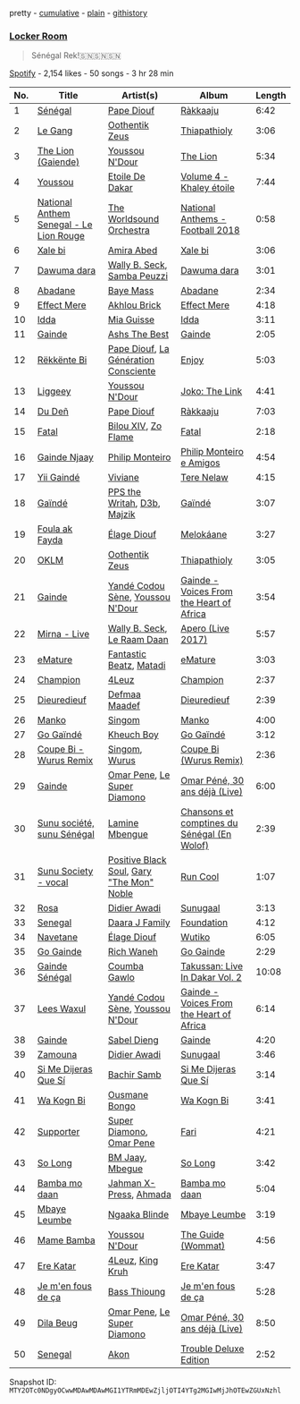 pretty - [cumulative](/playlists/cumulative/37i9dQZF1DX8SaiEt4OVJw.md) - [plain](/playlists/plain/37i9dQZF1DX8SaiEt4OVJw) - [githistory](https://github.githistory.xyz/mackorone/spotify-playlist-archive/blob/main/playlists/plain/37i9dQZF1DX8SaiEt4OVJw)

### [Locker Room ](https://open.spotify.com/playlist/37i9dQZF1DX8SaiEt4OVJw)

> Sénégal Rek!🇸🇳🇸🇳🇸🇳

[Spotify](https://open.spotify.com/user/spotify) - 2,154 likes - 50 songs - 3 hr 28 min

| No. | Title | Artist(s) | Album | Length |
|---|---|---|---|---|
| 1 | [Sénégal](https://open.spotify.com/track/0nfzcEx8zmGT9kUAKok6yf) | [Pape Diouf](https://open.spotify.com/artist/54SeJkg1IKFUMgXde8cgaj) | [Ràkkaaju](https://open.spotify.com/album/4FTZdFwrV3O0HK5B6qDnm5) | 6:42 |
| 2 | [Le Gang](https://open.spotify.com/track/3elChqaWlHV1xoWY02FBwn) | [Oothentik Zeus](https://open.spotify.com/artist/3ghPtsThqUAx91D4Acvvmi) | [Thiapathioly](https://open.spotify.com/album/6kYaefoyWBD0C3MhW3PKy1) | 3:06 |
| 3 | [The Lion \(Gaiende\)](https://open.spotify.com/track/1yrc7qxYjCKjgPDshOye51) | [Youssou N'Dour](https://open.spotify.com/artist/77zlytAFjPFjUKda8TNIDY) | [The Lion](https://open.spotify.com/album/38xVCz4qYEXu1FwbEHJ8eA) | 5:34 |
| 4 | [Youssou](https://open.spotify.com/track/0riKCDk8HNfsSzUKup0YzC) | [Etoile De Dakar](https://open.spotify.com/artist/0ZEIBXEWSSTDLhheAO9Wyk) | [Volume 4 \- Khaley étoile](https://open.spotify.com/album/5U6rLFNyYwmT1AkJQ7GIr0) | 7:44 |
| 5 | [National Anthem Senegal \- Le Lion Rouge](https://open.spotify.com/track/5FknxTRv2ph0qOY9GzjLgl) | [The Worldsound Orchestra](https://open.spotify.com/artist/4Q9VM1XHX9nAXG3mi3xHuC) | [National Anthems \- Football 2018](https://open.spotify.com/album/5S8ppiorFgHmC1tiVXvXrP) | 0:58 |
| 6 | [Xale bi](https://open.spotify.com/track/5A8JVvC7RJ9OHEC411OdLb) | [Amira Abed](https://open.spotify.com/artist/4UtWbbJdQl4MXHgZ3Ol6ji) | [Xale bi](https://open.spotify.com/album/15xsr5C8VEYE8c9KUiTdgw) | 3:06 |
| 7 | [Dawuma dara](https://open.spotify.com/track/3nTis5B0AbjzbYFDMqScPV) | [Wally B\. Seck](https://open.spotify.com/artist/5SVxYNSZjum1qCdVczQScc), [Samba Peuzzi](https://open.spotify.com/artist/4jXLwmp2AhoxoaPr14fagb) | [Dawuma dara](https://open.spotify.com/album/5Ukcyz7inbjx2oIgaZUD0O) | 3:01 |
| 8 | [Abadane](https://open.spotify.com/track/4nt5o7sX9ZVRrDUXwHEnJJ) | [Baye Mass](https://open.spotify.com/artist/0sjV77WupRucJ27YaMtFzx) | [Abadane](https://open.spotify.com/album/0uKApafzbKSnlBP6MI8Z2V) | 2:34 |
| 9 | [Effect Mere](https://open.spotify.com/track/4KjAxGfPwGKYzipnVavtrc) | [Akhlou Brick](https://open.spotify.com/artist/6Lq4CjT2j15j6UkqqjEguO) | [Effect Mere](https://open.spotify.com/album/0iOR6KmTgnD6ELXSIz4XpI) | 4:18 |
| 10 | [Idda](https://open.spotify.com/track/1MI8d88U2gBYEXAjCXzkXF) | [Mia Guisse](https://open.spotify.com/artist/0S17uH3c9zczQrichFl24S) | [Idda](https://open.spotify.com/album/0oofqp32mNMf1zIPx48fiJ) | 3:11 |
| 11 | [Gainde](https://open.spotify.com/track/7w0wQm955TXVUMtD3bvkfx) | [Ashs The Best](https://open.spotify.com/artist/0VLSACiskWZ7DUL0TJHXFx) | [Gainde](https://open.spotify.com/album/4t0d1GpzuSLDJ5k5FtQPUJ) | 2:05 |
| 12 | [Rëkkënte Bi](https://open.spotify.com/track/3Bb2UpUgjkgSD8e3DDCbLK) | [Pape Diouf](https://open.spotify.com/artist/54SeJkg1IKFUMgXde8cgaj), [La Génération Consciente](https://open.spotify.com/artist/0bCbA7fKSoubwnuYUxBkLP) | [Enjoy](https://open.spotify.com/album/2hvGrsPNGQE8uecMTRUb65) | 5:03 |
| 13 | [Liggeey](https://open.spotify.com/track/1vL4zn5vWOU4FbWDa7s7nw) | [Youssou N'Dour](https://open.spotify.com/artist/77zlytAFjPFjUKda8TNIDY) | [Joko: The Link](https://open.spotify.com/album/1zqKXsZQLONrHxoI5rUW37) | 4:41 |
| 14 | [Du Deñ](https://open.spotify.com/track/6KaabakThXwVdWv08Q2s9y) | [Pape Diouf](https://open.spotify.com/artist/54SeJkg1IKFUMgXde8cgaj) | [Ràkkaaju](https://open.spotify.com/album/4FTZdFwrV3O0HK5B6qDnm5) | 7:03 |
| 15 | [Fatal](https://open.spotify.com/track/13NuoA2fdG6WNbspXjkqZj) | [Bilou XIV](https://open.spotify.com/artist/3dvawoZB8I6eowcfrDx1Ii), [Zo Flame](https://open.spotify.com/artist/5P2fBaTJDFcGu1kzcBhVXL) | [Fatal](https://open.spotify.com/album/6gG5druZe243LEyO266gRH) | 2:18 |
| 16 | [Gainde Njaay](https://open.spotify.com/track/1WeYbIvwVfkw5ByO2T8LrX) | [Philip Monteiro](https://open.spotify.com/artist/7ijqDTVwOAFwX6epoMKGj9) | [Philip Monteiro e Amigos](https://open.spotify.com/album/4cfAeQexrysLJtrBUjRc1c) | 4:54 |
| 17 | [Yii Gaindé](https://open.spotify.com/track/2NDtTyFBl6VZbLy5wuVO5d) | [Viviane](https://open.spotify.com/artist/35xJVUVTevr1XAvPkMXuf8) | [Tere Nelaw](https://open.spotify.com/album/67M1CkElrLy6zHheLsPQsN) | 4:15 |
| 18 | [Gaïndé](https://open.spotify.com/track/5VaFNvICeRD4Q2AV81rsk6) | [PPS the Writah](https://open.spotify.com/artist/5hSQLuOun5KPwaPViRkgPv), [D3b](https://open.spotify.com/artist/5iKhWdhzQ0XVFCvv8qdlhn), [Majzik](https://open.spotify.com/artist/4HliaTGB7WLXup6ZkKw53i) | [Gaïndé](https://open.spotify.com/album/5fxJXoEKPvvhpIisgObkI7) | 3:07 |
| 19 | [Foula ak Fayda](https://open.spotify.com/track/6KIfRbNRc0baU1NqVi4HBU) | [Élage Diouf](https://open.spotify.com/artist/1IjC1jUjeLi2VXaxGT1B76) | [Melokáane](https://open.spotify.com/album/2m1EoiPNmUnMmSXkPenClq) | 3:27 |
| 20 | [OKLM](https://open.spotify.com/track/4pv4SCAnVQaBy07oiXSShg) | [Oothentik Zeus](https://open.spotify.com/artist/3ghPtsThqUAx91D4Acvvmi) | [Thiapathioly](https://open.spotify.com/album/6kYaefoyWBD0C3MhW3PKy1) | 3:05 |
| 21 | [Gainde](https://open.spotify.com/track/1R3MhIdYyobFnQOHPdxyel) | [Yandé Codou Sène](https://open.spotify.com/artist/73Z0aeh16t1h0S5jRDizuJ), [Youssou N'Dour](https://open.spotify.com/artist/77zlytAFjPFjUKda8TNIDY) | [Gainde \- Voices From the Heart of Africa](https://open.spotify.com/album/427okyQRjN9MOrRhsobZbD) | 3:54 |
| 22 | [Mirna \- Live](https://open.spotify.com/track/45r2Cy5iBc6n5TNZ9Ojkyp) | [Wally B\. Seck](https://open.spotify.com/artist/5SVxYNSZjum1qCdVczQScc), [Le Raam Daan](https://open.spotify.com/artist/5rYD78znxhOhbdq7n6OI0e) | [Apero \(Live 2017\)](https://open.spotify.com/album/6IJJSPFRkkN8XNUl2G3cBy) | 5:57 |
| 23 | [eMature](https://open.spotify.com/track/3X9u9WPqE1Qt2BrHaeVFEs) | [Fantastic Beatz](https://open.spotify.com/artist/6pQAI7hzgLCdYLYxU3Nx6x), [Matadi](https://open.spotify.com/artist/7wC31BHucm9dr69ZzvCjGM) | [eMature](https://open.spotify.com/album/5WqPdupk0jnmL6ZUFDq749) | 3:03 |
| 24 | [Champion](https://open.spotify.com/track/1c7OP3XkM4djqcxsLXXe0v) | [4Leuz](https://open.spotify.com/artist/1fVoqPJYIfw4p1imdVvsI9) | [Champion](https://open.spotify.com/album/4nQl92b43x6RKg63WWBtf1) | 2:37 |
| 25 | [Dieuredieuf](https://open.spotify.com/track/62ES3zCjajWugeXbU03iY2) | [Defmaa Maadef](https://open.spotify.com/artist/0IVXBYOdQmzSKy1UNQZcnA) | [Dieuredieuf](https://open.spotify.com/album/3DEBtnjsM80bzVcFDLK5Rs) | 2:39 |
| 26 | [Manko](https://open.spotify.com/track/5U8HbTpmQmgeZlQD22NKPB) | [Singom](https://open.spotify.com/artist/0irLAzm9SysPMkXleeJ4DM) | [Manko](https://open.spotify.com/album/6Son2qzFVrPnZt0cBlYfqF) | 4:00 |
| 27 | [Go Gaïndé](https://open.spotify.com/track/2xZjfo8QdncxKwaibPl8M5) | [Kheuch Boy](https://open.spotify.com/artist/6e9La3olRooVF1laXsh6E8) | [Go Gaïndé](https://open.spotify.com/album/4XiAS9heCr0lIU2jOWasEZ) | 3:12 |
| 28 | [Coupe Bi \- Wurus Remix](https://open.spotify.com/track/6B9zjL6K3zfwnCJZduh7nv) | [Singom](https://open.spotify.com/artist/0irLAzm9SysPMkXleeJ4DM), [Wurus](https://open.spotify.com/artist/3TqhJB8n9zvfo4Zcs2RSo1) | [Coupe Bi \(Wurus Remix\)](https://open.spotify.com/album/1i2CavuGCi594A5p34Pd4X) | 2:36 |
| 29 | [Gainde](https://open.spotify.com/track/5y2vQ3iWQVcurvrOdG1IRh) | [Omar Pene](https://open.spotify.com/artist/4nnxyRURTnR5bO1rUWMe4N), [Le Super Diamono](https://open.spotify.com/artist/1STm0AYsnhrGFgWxGBi1m2) | [Omar Péné, 30 ans déjà \(Live\)](https://open.spotify.com/album/2Tb6pLYWYTZDmDLWRpdmgG) | 6:00 |
| 30 | [Sunu société, sunu Sénégal](https://open.spotify.com/track/4AhGlo8MwEKf6Hp5ev3Wow) | [Lamine Mbengue](https://open.spotify.com/artist/72ONjqs8WZu8xYikqWg6Dn) | [Chansons et comptines du Sénégal \(En Wolof\)](https://open.spotify.com/album/6vfhWbh8NhTp86TnBEgfrN) | 2:39 |
| 31 | [Sunu Society \- vocal](https://open.spotify.com/track/2lDIc2OaqXQhiFODTFO2am) | [Positive Black Soul](https://open.spotify.com/artist/3ESsXVMhBm2vfZaWmMdHAi), [Gary "The Mon" Noble](https://open.spotify.com/artist/3X8ZKF763nMipHVDC2BzHP) | [Run Cool](https://open.spotify.com/album/4V0PdiIq8Pc7VKfl0fEmqq) | 1:07 |
| 32 | [Rosa](https://open.spotify.com/track/5v7Wdwht1uUq9yuv7wkC1c) | [Didier Awadi](https://open.spotify.com/artist/4ydTQzghrxvKHQGLPo9h5F) | [Sunugaal](https://open.spotify.com/album/6DymYR1CVPDajNQrwDP8Uz) | 3:13 |
| 33 | [Senegal](https://open.spotify.com/track/27nWLmwZhpZHCrcPc6p4Rd) | [Daara J Family](https://open.spotify.com/artist/4MvdDpI9EsfvDfKrr07H46) | [Foundation](https://open.spotify.com/album/1GA36VOnII3zU2kgVJgj3Q) | 4:12 |
| 34 | [Navetane](https://open.spotify.com/track/6f3csgdd8jg0FzijtbtD4h) | [Élage Diouf](https://open.spotify.com/artist/1IjC1jUjeLi2VXaxGT1B76) | [Wutiko](https://open.spotify.com/album/2BiEV0VhyWzV7MuRxyBt2u) | 6:05 |
| 35 | [Go Gainde](https://open.spotify.com/track/4MkwYh21G4J5zLR2IAhP9S) | [Rich Waneh](https://open.spotify.com/artist/7cSjINBvZ8bddluBvrQ9iv) | [Go Gainde](https://open.spotify.com/album/7Ky26RhTz7DAzJX9Ahd4Zv) | 2:29 |
| 36 | [Gainde Sénégal](https://open.spotify.com/track/4UfqOrxMKQtG7Istj30T92) | [Coumba Gawlo](https://open.spotify.com/artist/2YoRPc8bzxxEuK2rYbeWf5) | [Takussan: Live In Dakar Vol\. 2](https://open.spotify.com/album/6Es1VuS2Uafg3dTdqMEaBY) | 10:08 |
| 37 | [Lees Waxul](https://open.spotify.com/track/4U5ZNBYEyvIkFMnrw33GsX) | [Yandé Codou Sène](https://open.spotify.com/artist/73Z0aeh16t1h0S5jRDizuJ), [Youssou N'Dour](https://open.spotify.com/artist/77zlytAFjPFjUKda8TNIDY) | [Gainde \- Voices From the Heart of Africa](https://open.spotify.com/album/427okyQRjN9MOrRhsobZbD) | 6:14 |
| 38 | [Gainde](https://open.spotify.com/track/4Gkr2OG8qyoHoo5eS68lcD) | [Sabel Dieng](https://open.spotify.com/artist/3dJ25CMDAFc0YrlJTLDTKT) | [Gainde](https://open.spotify.com/album/2kt8s8pn5p16mNziF4WMML) | 4:20 |
| 39 | [Zamouna](https://open.spotify.com/track/65qKlzdywjJEOIFPx5e4Oi) | [Didier Awadi](https://open.spotify.com/artist/4ydTQzghrxvKHQGLPo9h5F) | [Sunugaal](https://open.spotify.com/album/6DymYR1CVPDajNQrwDP8Uz) | 3:46 |
| 40 | [Si Me Dijeras Que Sí](https://open.spotify.com/track/4wNK7BZtuMq7aVmjv3oMke) | [Bachir Samb](https://open.spotify.com/artist/6xH2Nz0KbcxQeq1iURKZ9P) | [Si Me Dijeras Que Sí](https://open.spotify.com/album/65wXhGjrnP67irq8jYH21Z) | 3:14 |
| 41 | [Wa Kogn Bi](https://open.spotify.com/track/3LnFqil63JY2suOKCPeYiB) | [Ousmane Bongo](https://open.spotify.com/artist/5kvpPDYq8NjkKPI7cQHvmZ) | [Wa Kogn Bi](https://open.spotify.com/album/2VVDjVRflO7HEJ5313vrQ1) | 3:41 |
| 42 | [Supporter](https://open.spotify.com/track/4K9HeuRUx1U1MpmE5a2dGP) | [Super Diamono](https://open.spotify.com/artist/7AMycMqOYq99M65svYeKLr), [Omar Pene](https://open.spotify.com/artist/4nnxyRURTnR5bO1rUWMe4N) | [Fari](https://open.spotify.com/album/3wcc9f7uvfpDuuF8zkq9OR) | 4:21 |
| 43 | [So Long](https://open.spotify.com/track/0r6drQLMC20q1t0gYTHrYb) | [BM Jaay](https://open.spotify.com/artist/0BDWjfYMFVuzBGfeZogFlk), [Mbegue](https://open.spotify.com/artist/2QpHYvC99DCObipW0HlBSU) | [So Long](https://open.spotify.com/album/5lN5Ufe06LymcpPSQsVSQi) | 3:42 |
| 44 | [Bamba mo daan](https://open.spotify.com/track/3EzIZiJXkJKH0Y8Jn5DRYI) | [Jahman X\-Press](https://open.spotify.com/artist/3EmEVhfs5YO9XVr5EIPWdc), [Ahmada](https://open.spotify.com/artist/4T4C0ZQEz4PcW8oQ0Riu4w) | [Bamba mo daan](https://open.spotify.com/album/0fgZtfb8Su9LdQS7IugAb0) | 5:04 |
| 45 | [Mbaye Leumbe](https://open.spotify.com/track/0sG4uP9KnMeSaehyJaXDTk) | [Ngaaka Blinde](https://open.spotify.com/artist/6JBweZ5NTBmZ8rJhDrb902) | [Mbaye Leumbe](https://open.spotify.com/album/2I3sH1PDfDh5st5upIrhEy) | 3:19 |
| 46 | [Mame Bamba](https://open.spotify.com/track/078jilHPrMLpjs8PPQoXSA) | [Youssou N'Dour](https://open.spotify.com/artist/77zlytAFjPFjUKda8TNIDY) | [The Guide \(Wommat\)](https://open.spotify.com/album/4K2xwEC31lTt6sFfC4tYoM) | 4:56 |
| 47 | [Ere Katar](https://open.spotify.com/track/2i6SP0cY5U10F8cEnlB5UD) | [4Leuz](https://open.spotify.com/artist/1fVoqPJYIfw4p1imdVvsI9), [King Kruh](https://open.spotify.com/artist/09k22CjFt68Hd77zXasqeo) | [Ere Katar](https://open.spotify.com/album/0bbSsMr0w8ykK8m3qD7QUs) | 3:47 |
| 48 | [Je m'en fous de ça](https://open.spotify.com/track/1s1uRc7LL0Zu76OlIZNtdj) | [Bass Thioung](https://open.spotify.com/artist/5W9j2vTdRrv3MaNo8xV0XN) | [Je m'en fous de ça](https://open.spotify.com/album/0L2kud4lpCUCIxNHndd2cA) | 5:28 |
| 49 | [Dila Beug](https://open.spotify.com/track/1p6fwH9J5T5hzY9k1CrwLe) | [Omar Pene](https://open.spotify.com/artist/4nnxyRURTnR5bO1rUWMe4N), [Le Super Diamono](https://open.spotify.com/artist/1STm0AYsnhrGFgWxGBi1m2) | [Omar Péné, 30 ans déjà \(Live\)](https://open.spotify.com/album/2Tb6pLYWYTZDmDLWRpdmgG) | 8:50 |
| 50 | [Senegal](https://open.spotify.com/track/5nPGKwUDZviNlPxaeUHChm) | [Akon](https://open.spotify.com/artist/0z4gvV4rjIZ9wHck67ucSV) | [Trouble Deluxe Edition](https://open.spotify.com/album/77eKpEVxmSr1RhqMlirlTF) | 2:52 |

Snapshot ID: `MTY2OTc0NDgyOCwwMDAwMDAwMGI1YTRmMDEwZjljOTI4YTg2MGIwMjJhOTEwZGUxNzhl`
